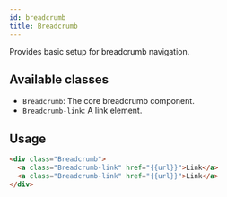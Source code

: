 ```yaml
---
id: breadcrumb
title: Breadcrumb
---
```


<a class="SourceView-page" href="https://github.com/aptuitiv/cacao/blob/master/src/css/components/breadcrumb/breadcrumb.css"></a>

Provides basic setup for breadcrumb navigation.

## Available classes

* `Breadcrumb`: The core breadcrumb component.
* `Breadcrumb-link`: A link element.

## Usage

```html
<div class="Breadcrumb">
  <a class="Breadcrumb-link" href="{{url}}">Link</a>
  <a class="Breadcrumb-link" href="{{url}}">Link</a>
</div>
```

 